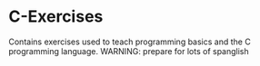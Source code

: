 # C-Exercises
Contains exercises used to teach programming basics and the C programming language. WARNING: prepare for lots of spanglish
